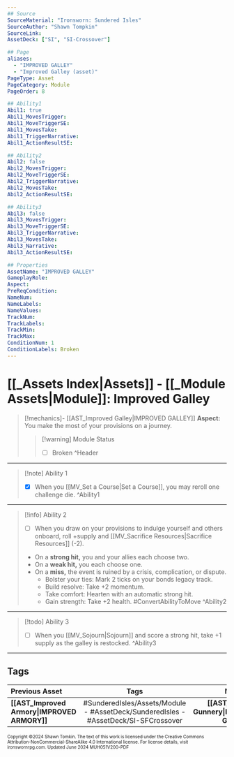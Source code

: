 ```yaml
---
## Source
SourceMaterial: "Ironsworn: Sundered Isles"
SourceAuthor: "Shawn Tompkin"
SourceLink: 
AssetDeck: ["SI", "SI-Crossover"]

## Page
aliases:
  - "IMPROVED GALLEY"
  - "Improved Galley (asset)"
PageType: Asset
PageCategory: Module
PageOrder: 8

## Ability1
Abil1: true
Abil1_MovesTrigger: 
Abil1_MoveTriggerSE: 
Abil1_MovesTake: 
Abil1_TriggerNarrative: 
Abil1_ActionResultSE: 

## Ability2
Abil2: false
Abil2_MovesTrigger: 
Abil2_MoveTriggerSE: 
Abil2_TriggerNarrative: 
Abil2_MovesTake: 
Abil2_ActionResultSE: 

## Ability3
Abil3: false
Abil3_MovesTrigger: 
Abil3_MoveTriggerSE: 
Abil3_TriggerNarrative: 
Abil3_MovesTake: 
Abil3_Narrative: 
Abil3_ActionResultSE: 

## Properties
AssetName: "IMPROVED GALLEY"
GameplayRole: 
Aspect: 
PreReqCondition: 
NameNum: 
NameLabels: 
NameValues: 
TrackNum: 
TrackLabels: 
TrackMin: 
TrackMax: 
ConditionNum: 1
ConditionLabels: Broken
---
```


# [[_Assets Index|Assets]] - [[_Module Assets|Module]]: Improved Galley

> [!mechanics]- [[AST_Improved Galley|IMPROVED GALLEY]]
> **Aspect:** You make the most of your provisions on a journey.
> > [!warning] Module Status
> > - [ ] Broken ^Header
___

> [!note] Ability 1
> - [x]  When you [[MV_Set a Course|Set a Course]], you may reroll one challenge die.  ^Ability1
___
> [!info] Ability 2
> - [ ] When you draw on your provisions to indulge yourself and others onboard, roll +supply and [[MV_Sacrifice Resources|Sacrifice Resources]] (-2).
> - On a **strong hit,** you and your allies each choose two.
> - On a **weak hit,** you each choose one.
> - On a **miss,** the event is ruined by a crisis, complication, or dispute.
> 	- Bolster your ties: Mark 2 ticks on your bonds legacy track.
> 	- Build resolve: Take +2 momentum.
> 	- Take comfort: Hearten with an automatic strong hit.
> 	- Gain strength: Take +2 health. #ConvertAbilityToMove ^Ability2
___
> [!todo] Ability 3
> - [ ] When you [[MV_Sojourn|Sojourn]] and score a strong hit, take +1 supply as the galley is restocked. ^Ability3
___
## Tags

| Previous Asset | Tags | Next Asset |
| :--- | :---: | ---: |
| **[[AST_Improved Armory\|IMPROVED ARMORY]]** | #SunderedIsles/Assets/Module - #AssetDeck/SunderedIsles - #AssetDeck/SI-SFCrossover| **[[AST_Improved Gunnery\|IMPROVED GUNNERY]]** |

<font size=-2>Copyright ©2024 Shawn Tomkin. The text of this work is licensed under the Creative Commons Attribution-NonCommercial-ShareAlike 4.0 International license. For license details, visit ironswornrpg.com. Updated June 2024 MUH051V200-PDF</font>